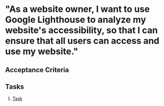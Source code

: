 # "As a website owner, I want to use Google Lighthouse to analyze my website's accessibility, so that I can ensure that all users can access and use my website."

## Acceptance Criteria

## Tasks
1. [Task](tasks/task_template.md)